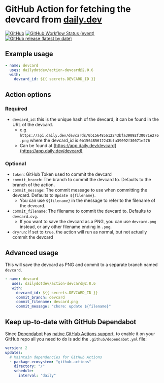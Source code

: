 # GitHub Action for fetching the devcard from [daily.dev](https://api.daily.dev/get?r=omBratteng)

[![GitHub](https://img.shields.io/github/license/dailydotdev/action-devcard)](LICENSE)
[![GitHub Workflow Status (event)](https://img.shields.io/github/workflow/status/dailydotdev/action-devcard/continuous-integration?event=push&label=continuous-integration&logo=github)](https://github.com/dailydotdev/action-devcard/actions/workflows/continuous-integration.yml)
[![GitHub release (latest by date)](https://img.shields.io/github/v/release/dailydotdev/action-devcard?logo=github)](https://github.com/dailydotdev/action-devcard/releases/latest)

## Example usage

```yaml
- name: devcard
  uses: dailydotdev/action-devcard@2.0.6
  with:
    devcard_id: ${{ secrets.DEVCARD_ID }}
```

## Action options

### Required

- `devcard_id`: this is the unique hash of the devcard, it can be found in the URL of the devcard.
  - e.g. `https://api.daily.dev/devcards/0b156485612243bfa39092f30071e276.png` where the devcard_id is `0b156485612243bfa39092f30071e276`
  - Can be found at [https://app.daily.dev/devcard](https://app.daily.dev/devcard)

### Optional

- `token`: GitHub Token used to commit the devcard
- `commit_branch`: The branch to commit the devcard to. Defaults to the branch of the action.
- `commit_message`: The commit message to use when committing the devcard. Defaults to `Update ${filename}`.
  - You can use `${filename}` in the message to refer to the filename of the devcard.
- `commit_filename`: The filename to commit the devcard to. Defaults to `devcard.svg`.
  - If you want to save the devcard as a PNG, you can use `devcard.png` instead, or any other filename ending in `.png`.
- `dryrun`: If set to `true`, the action will run as normal, but not actually commit the devcard

## Advanced usage

This will save the devcard as PNG and commit to a separate branch named `devcard`.

```yaml
- name: devcard
   uses: dailydotdev/action-devcard@2.0.6
   with:
     devcard_id: ${{ secrets.DEVCARD_ID }}
     commit_branch: devcard
     commit_filename: devcard.png
     commit_message: "chore: update ${filename}"
```

## Keep up-to-date with GitHub Dependabot

Since [Dependabot](https://docs.github.com/en/github/administering-a-repository/keeping-your-actions-up-to-date-with-github-dependabot)
has [native GitHub Actions support](https://docs.github.com/en/github/administering-a-repository/configuration-options-for-dependency-updates#package-ecosystem),
to enable it on your GitHub repo all you need to do is add the `.github/dependabot.yml` file:

```yaml
version: 2
updates:
  # Maintain dependencies for GitHub Actions
  - package-ecosystem: "github-actions"
    directory: "/"
    schedule:
      interval: "daily"
```
